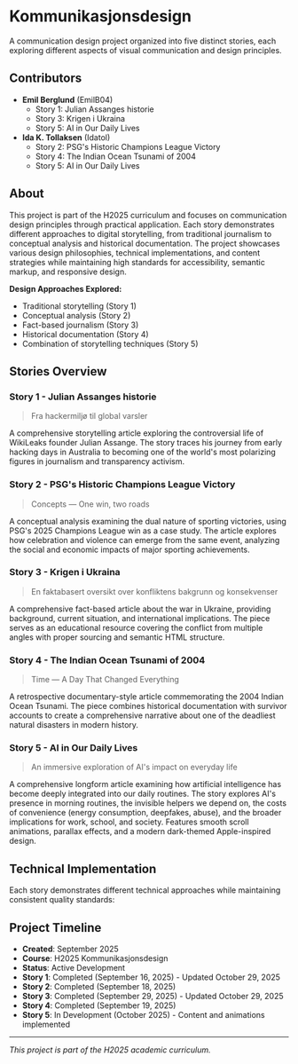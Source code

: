 # Kommunikasjonsdesign

A communication design project organized into five distinct stories, each exploring different aspects of visual communication and design principles.

## Contributors

- **Emil Berglund** (EmilB04)
  - Story 1: Julian Assanges historie
  - Story 3: Krigen i Ukraina
  - Story 5: AI in Our Daily Lives
- **Ida K. Tollaksen** (Idatol)
  - Story 2: PSG's Historic Champions League Victory
  - Story 4: The Indian Ocean Tsunami of 2004
  - Story 5: AI in Our Daily Lives

## About

This project is part of the H2025 curriculum and focuses on communication design principles through practical application. Each story demonstrates different approaches to digital storytelling, from traditional journalism to conceptual analysis and historical documentation. The project showcases various design philosophies, technical implementations, and content strategies while maintaining high standards for accessibility, semantic markup, and responsive design.

**Design Approaches Explored:**

- Traditional storytelling (Story 1)
- Conceptual analysis (Story 2)
- Fact-based journalism (Story 3)
- Historical documentation (Story 4)
- Combination of storytelling techniques (Story 5)

## Stories Overview

### Story 1 - Julian Assanges historie

> Fra hackermiljø til global varsler

A comprehensive storytelling article exploring the controversial life of WikiLeaks founder Julian Assange. The story traces his journey from early hacking days in Australia to becoming one of the world's most polarizing figures in journalism and transparency activism.

### Story 2 - PSG's Historic Champions League Victory

> Concepts — One win, two roads

A conceptual analysis examining the dual nature of sporting victories, using PSG's 2025 Champions League win as a case study. The article explores how celebration and violence can emerge from the same event, analyzing the social and economic impacts of major sporting achievements.

### Story 3 - Krigen i Ukraina

> En faktabasert oversikt over konfliktens bakgrunn og konsekvenser

A comprehensive fact-based article about the war in Ukraine, providing background, current situation, and international implications. The piece serves as an educational resource covering the conflict from multiple angles with proper sourcing and semantic HTML structure.

### Story 4 - The Indian Ocean Tsunami of 2004

> Time — A Day That Changed Everything

A retrospective documentary-style article commemorating the 2004 Indian Ocean Tsunami. The piece combines historical documentation with survivor accounts to create a comprehensive narrative about one of the deadliest natural disasters in modern history.

### Story 5 - AI in Our Daily Lives

> An immersive exploration of AI's impact on everyday life

A comprehensive longform article examining how artificial intelligence has become deeply integrated into our daily routines. The story explores AI's presence in morning routines, the invisible helpers we depend on, the costs of convenience (energy consumption, deepfakes, abuse), and the broader implications for work, school, and society. Features smooth scroll animations, parallax effects, and a modern dark-themed Apple-inspired design.

## Technical Implementation

Each story demonstrates different technical approaches while maintaining consistent quality standards:

## Project Timeline

- **Created**: September 2025
- **Course**: H2025 Kommunikasjonsdesign
- **Status**: Active Development
- **Story 1**: Completed (September 16, 2025) - Updated October 29, 2025
- **Story 2**: Completed (September 18, 2025)
- **Story 3**: Completed (September 29, 2025) - Updated October 29, 2025
- **Story 4**: Completed (September 19, 2025)
- **Story 5**: In Development (October 2025) - Content and animations implemented

---

*This project is part of the H2025 academic curriculum.*
